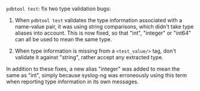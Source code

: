 `pdbtool test`: fix two type validation bugs:

  1) When `pdbtool test` validates the type information associated with a name-value
     pair, it was using string comparisons, which didn't take type aliases
     into account. This is now fixed, so that "int", "integer" or "int64"
     can all be used to mean the same type.

  2) When type information is missing from a `<test_value/>` tag, don't
     validate it against "string", rather accept any extracted type.

In addition to these fixes, a new alias "integer" was added to mean the same
as "int", simply because syslog-ng was erroneously using this term when
reporting type information in its own messages.
